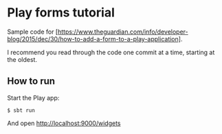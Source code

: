 # Play forms tutorial

Sample code for [https://www.theguardian.com/info/developer-blog/2015/dec/30/how-to-add-a-form-to-a-play-application].

I recommend you read through the code one commit at a time, starting at the oldest.

## How to run

Start the Play app:

```
$ sbt run
```

And open [http://localhost:9000/widgets](http://localhost:9000/widgets)

